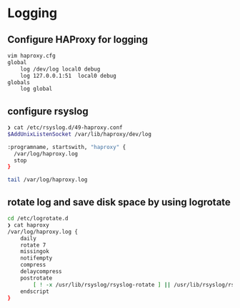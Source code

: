 # Logging

## Configure HAProxy for logging
```bash
vim haproxy.cfg
global
    log /dev/log local0 debug
    log 127.0.0.1:51  local0 debug
globals
    log global
```

## configure rsyslog

```bash
❯ cat /etc/rsyslog.d/49-haproxy.conf
$AddUnixListenSocket /var/lib/haproxy/dev/log

:programname, startswith, "haproxy" {
  /var/log/haproxy.log
  stop
}
```

```bash
tail /var/log/haproxy.log
```

## rotate log and save disk space by using logrotate

```bash
cd /etc/logrotate.d
❯ cat haproxy
/var/log/haproxy.log {
    daily
    rotate 7
    missingok
    notifempty
    compress
    delaycompress
    postrotate
        [ ! -x /usr/lib/rsyslog/rsyslog-rotate ] || /usr/lib/rsyslog/rsyslog-rotate
    endscript
}
```